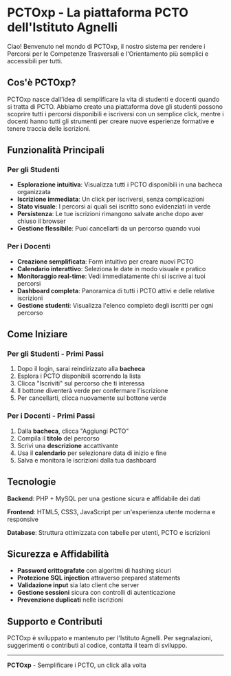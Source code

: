 # PCTOxp - La piattaforma PCTO dell'Istituto Agnelli

Ciao! Benvenuto nel mondo di PCTOxp, il nostro sistema per rendere i Percorsi per le Competenze Trasversali e l'Orientamento più semplici e accessibili per tutti.

## Cos'è PCTOxp?

PCTOxp nasce dall'idea di semplificare la vita di studenti e docenti quando si tratta di PCTO. Abbiamo creato una piattaforma dove gli studenti possono scoprire tutti i percorsi disponibili e iscriversi con un semplice click, mentre i docenti hanno tutti gli strumenti per creare nuove esperienze formative e tenere traccia delle iscrizioni.

## Funzionalità Principali

### Per gli Studenti
- **Esplorazione intuitiva**: Visualizza tutti i PCTO disponibili in una bacheca organizzata
- **Iscrizione immediata**: Un click per iscriversi, senza complicazioni
- **Stato visuale**: I percorsi ai quali sei iscritto sono evidenziati in verde
- **Persistenza**: Le tue iscrizioni rimangono salvate anche dopo aver chiuso il browser
- **Gestione flessibile**: Puoi cancellarti da un percorso quando vuoi

### Per i Docenti
- **Creazione semplificata**: Form intuitivo per creare nuovi PCTO
- **Calendario interattivo**: Seleziona le date in modo visuale e pratico
- **Monitoraggio real-time**: Vedi immediatamente chi si iscrive ai tuoi percorsi
- **Dashboard completa**: Panoramica di tutti i PCTO attivi e delle relative iscrizioni
- **Gestione studenti**: Visualizza l'elenco completo degli iscritti per ogni percorso

## Come Iniziare

### Per gli Studenti - Primi Passi
1. Dopo il login, sarai reindirizzato alla **bacheca**
2. Esplora i PCTO disponibili scorrendo la lista
3. Clicca "Iscriviti" sul percorso che ti interessa
4. Il bottone diventerà verde per confermare l'iscrizione
5. Per cancellarti, clicca nuovamente sul bottone verde

### Per i Docenti - Primi Passi
1. Dalla **bacheca**, clicca "Aggiungi PCTO"
2. Compila il **titolo** del percorso
3. Scrivi una **descrizione** accattivante
4. Usa il **calendario** per selezionare data di inizio e fine
5. Salva e monitora le iscrizioni dalla tua dashboard

## Tecnologie

**Backend**: PHP + MySQL per una gestione sicura e affidabile dei dati

**Frontend**: HTML5, CSS3, JavaScript per un'esperienza utente moderna e responsive

**Database**: Struttura ottimizzata con tabelle per utenti, PCTO e iscrizioni

## Sicurezza e Affidabilità

- **Password crittografate** con algoritmi di hashing sicuri
- **Protezione SQL injection** attraverso prepared statements
- **Validazione input** sia lato client che server
- **Gestione sessioni** sicura con controlli di autenticazione
- **Prevenzione duplicati** nelle iscrizioni

## Supporto e Contributi

PCTOxp è sviluppato e mantenuto per l'Istituto Agnelli. Per segnalazioni, suggerimenti o contributi al codice, contatta il team di sviluppo.

---

**PCTOxp** - Semplificare i PCTO, un click alla volta
